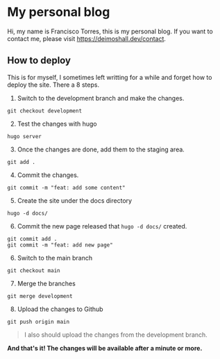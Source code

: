 # My personal blog
Hi, my name is Francisco Torres, this is my personal blog. If you want to contact me, please visit https://deimoshall.dev/contact.

## How to deploy

This is for myself, I sometimes left writting for a while and forget how to deploy the site. There a 8 steps.

1. Switch to the development branch and make the changes.

```
git checkout development
```

2. Test the changes with hugo

```
hugo server
```

3. Once the changes are done, add them to the staging area.

```
git add .
```

4. Commit the changes.

```
git commit -m "feat: add some content"
```

5. Create the site under the docs directory

```
hugo -d docs/
```

6. Commit the new page released that `hugo -d docs/` created.
```
git commit add .
git commit -m "feat: add new page"
```

6. Switch to the main branch

```
git checkout main
```

7. Merge the branches

```
git merge development
```

8. Upload the changes to Github

```
git push origin main
```

> I also should upload the changes from the development branch.

**And that's it! The changes will be available after a minute or more.**